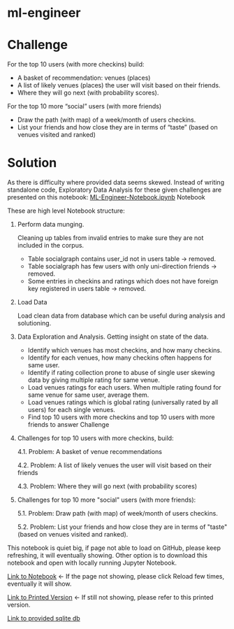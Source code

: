 # ml-engineer

# Challenge

For the top 10 users (with more checkins) build:
- A basket of recommendation: venues (places)
- A list of likely venues (places) the user will visit based on their friends.
- Where they will go next (with probability scores).

For the top 10 more “social” users (with more friends)
- Draw the path (with map) of a week/month of users checkins.
- List your friends and how close they are in terms of “taste” (based on venues visited and ranked)

# Solution

As there is difficulty where provided data seems skewed. Instead of writing standalone code, Exploratory Data Analysis for these given challenges are presented on this notebook: [ML-Engineer-Notebook.ipynb](ML-Engineer-Notebook.ipynb) Notebook

These are high level Notebook structure:

1. Perform data munging.

    Cleaning up tables from invalid entries to make sure they are not included in the corpus.

    - Table socialgraph contains user_id not in users table -> removed.
    - Table socialgraph has few users with only uni-direction friends -> removed.
    - Some entries in checkins and ratings which does not have foreign key registered in users table -> removed.

2. Load Data

    Load clean data from database which can be useful during analysis and solutioning.

3. Data Exploration and Analysis. Getting insight on state of the data.
    - Identify which venues has most checkins, and how many checkins.
    - Identify for each venues, how many checkins often happens for same user.
    - Identify if rating collection prone to abuse of single user skewing data by giving multiple rating for same venue.
    - Load venues ratings for each users. When multiple rating found for same venue for same user, average them.
    - Load venues ratings which is global rating (universally rated by all users) for each single venues.
    - Find top 10 users with more checkins and top 10 users with more friends to answer Challenge

4. Challenges for top 10 users with more checkins, build:

    4.1. Problem: A basket of venue recommendations

    4.2. Problem: A list of likely venues the user will visit based on their friends

    4.3. Problem: Where they will go next (with probability scores)

5. Challenges for top 10 more "social" users (with more friends):

    5.1. Problem: Draw path (with map) of week/month of users checkins.

    5.2. Problem: List your friends and how close they are in terms of "taste" (based on venues visited and ranked).

This notebook is quiet big, if page not able to load on GitHub, please keep refreshing, it will eventually showing.
Other option is to download this notebook and open with locally running Jupyter Notebook.

[Link to Notebook](ML-Engineer-Notebook.ipynb) <- If the page not showing, please click Reload few times, eventually it will show.

[Link to Printed Version](ML-Engineer-Notebook-Printed-Version.pdf) <- If still not showing, please refer to this printed version.

[Link to provided sqlite db](https://mltestpublicdata.s3-ap-southeast-1.amazonaws.com/fsdata.db.zip)
